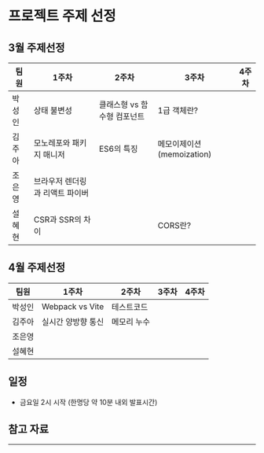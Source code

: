 # 프로젝트 주제 선정

## 3월 주제선정

| 팀원   | 1주차                           | 2주차                       | 3주차                     | 4주차 |
| ------ | ------------------------------- | --------------------------- | ------------------------- | ----- |
| 박성인 | 상태 불변성                     | 클래스형 vs 함수형 컴포넌트 | 1급 객체란?               |       |
| 김주아 | 모노레포와 패키지 매니저        | ES6의 특징                  | 메모이제이션(memoization) |
| 조은영 | 브라우저 렌더링과 리액트 파이버 |                             |                           |       |
| 설혜현 | CSR과 SSR의 차이                |                             | CORS란?                   |       |

## 4월 주제선정

| 팀원   | 1주차              | 2주차      | 3주차 | 4주차 |
| ------ | ------------------ | ---------- | ----- | ----- |
| 박성인 | Webpack vs Vite    | 테스트코드 |       |       |
| 김주아 | 실시간 양방향 통신 | 메모리 누수 |       |       |
| 조은영 |                    |            |       |       |
| 설혜현 |                    |            |       |       |

## 일정

- 금요일 2시 시작 (한명당 약 10분 내외 발표시간)

## 참고 자료

---
